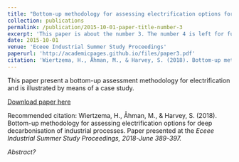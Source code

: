 ```yaml
---
title: "Bottom-up methodology for assessing electrification options for deep decarbonisation of industrial processes"
collection: publications
permalink: /publication/2015-10-01-paper-title-number-3
excerpt: 'This paper is about the number 3. The number 4 is left for future work.'
date: 2015-10-01
venue: 'Eceee Industrial Summer Study Proceedings'
paperurl: 'http://academicpages.github.io/files/paper3.pdf'
citation: 'Wiertzema, H., Åhman, M., & Harvey, S. (2018). Bottom-up methodology for assessing electrification options for deep decarbonisation of industrial processes. Paper presented at the <i>Eceee Industrial Summer Study Proceedings<i>, 2018-June 389-397.'
---
```

This paper present a bottom-up assessment methodology for electrification and is illustrated by means of a case study.

[Download paper here](http://academicpages.github.io/files/paper3.pdf)

Recommended citation: Wiertzema, H., Åhman, M., & Harvey, S. (2018). Bottom-up methodology for assessing electrification options for deep decarbonisation of industrial processes. Paper presented at the <i>Eceee Industrial Summer Study Proceedings<i>, 2018-June 389-397.
  
Abstract?
